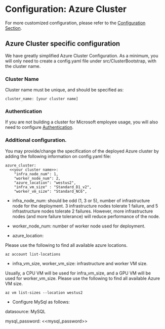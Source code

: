 # Configuration: Azure Cluster

For more customized configuration, please refer to the [Configuration Section](../configuration/Readme.md). 

## Azure Cluster specific configuration

We have greatly simplified Azure Cluster Configuration. As a minimum, you will only need to create a config.yaml file under src/ClusterBootstrap, with the cluster name. 

### Cluster Name

Cluster name must be unique, and should be specified as:

```
cluster_name: [your cluster name]
```


### Authentication
If you are not building a cluster for Microsoft employee usage, you will also need to configure [Authentication](../authentication/Readme.md). 

### Additional configuration. 

You may provide/change the specification of the deployed Azure cluster by adding the following information on config.yaml file:

```
azure_cluster: 
  <<your cluster name>>:
    "infra_node_num": 1, 
    "worker_node_num": 2, 
    "azure_location": "westus2",
    "infra_vm_size" : "Standard_D1_v2",
    "worker_vm_size": "Standard_NC6",
``` 

* infra_node_num: should be odd (1, 3 or 5), number of infrastructure node for the deployment. 3 infrastructure nodes tolerate 1 failure, and 5 infrastructure nodes tolerate 2 failures. However, more infrastructure nodes (and more failure tolerance) will reduce performance of the node. 

* worker_node_num: number of worker node used for deployment. 

* azure_location: 

Please use the following to find all available azure locations. 
```
az account list-locations
```

* infra_vm_size, worker_vm_size: infrastructure and worker VM size. 

Usually, a CPU VM will be used for infra_vm_size, and a GPU VM will be used for worker_vm_size. Please use the following to find all available Azure VM size. 
```
az vm list-sizes --location westus2
```

* Configure MySql as follows:

datasource: MySQL

mysql_password: <<mysql_password>>

